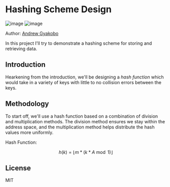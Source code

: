 # Hashing Scheme Design

![image](https://img.shields.io/badge/Python-FFD43B?style=for-the-badge&logo=python&logoColor=blue)
![image](https://img.shields.io/badge/windows%20terminal-4D4D4D?style=for-the-badge&logo=windows%20terminal&logoColor=white)

Author: [Andrew Gyakobo](https://github.com/Gyakobo)

In this project I'll try to demonstrate a hashing scheme for storing and retrieving data.   

## Introduction

Hearkening from the introduction, we'll be designing a *hash function* which would take in a variety of keys with little to no collision errors between the keys.  

## Methodology

To start off, we'll use a hash function based on a combination of division and multiplication methods. The division method ensures we stay within the address space, and the multiplication method helps distribute the hash values more uniformly.

Hash Function:

$$h(k) = \lfloor m * (k * A \bmod 1) \rfloor$$

## License
MIT